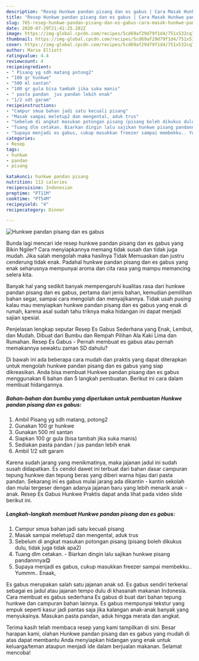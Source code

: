 ```yaml
---
description: "Resep Hunkwe pandan pisang dan es gabus | Cara Masak Hunkwe pandan pisang dan es gabus Yang Enak Dan Mudah"
title: "Resep Hunkwe pandan pisang dan es gabus | Cara Masak Hunkwe pandan pisang dan es gabus Yang Enak Dan Mudah"
slug: 765-resep-hunkwe-pandan-pisang-dan-es-gabus-cara-masak-hunkwe-pandan-pisang-dan-es-gabus-yang-enak-dan-mudah
date: 2020-07-29T21:41:25.282Z
image: https://img-global.cpcdn.com/recipes/5cd69af29d79f1d4/751x532cq70/hunkwe-pandan-pisang-dan-es-gabus-foto-resep-utama.jpg
thumbnail: https://img-global.cpcdn.com/recipes/5cd69af29d79f1d4/751x532cq70/hunkwe-pandan-pisang-dan-es-gabus-foto-resep-utama.jpg
cover: https://img-global.cpcdn.com/recipes/5cd69af29d79f1d4/751x532cq70/hunkwe-pandan-pisang-dan-es-gabus-foto-resep-utama.jpg
author: Marie Elliott
ratingvalue: 4.4
reviewcount: 4
recipeingredient:
- " Pisang yg sdh matang potong2"
- "100 gr hunkwe"
- "500 ml santan"
- "100 gr gula bisa tambah jika suka manis"
- " pasta pandan  jus pandan lebih enak"
- "1/2 sdt garam"
recipeinstructions:
- "Campur smua bahan jadi satu kecuali pisang"
- "Masak sampai meletup2 dan mengental, aduk trus"
- "Sebelum di angkat masukan potongan pisang (pisang boleh dikukus dulu, tidak juga tidak apa2)"
- "Tuang dlm cetakan. Biarkan dingin lalu sajikan hunkwe pisang pandannnya😋"
- "Supaya menjadi es gabus, cukup masukkan freezer sampai membekku.. Yummm.. Enaak,"
categories:
- Resep
tags:
- hunkwe
- pandan
- pisang

katakunci: hunkwe pandan pisang 
nutrition: 113 calories
recipecuisine: Indonesian
preptime: "PT11M"
cooktime: "PT54M"
recipeyield: "4"
recipecategory: Dinner

---
```



![Hunkwe pandan pisang dan es gabus](https://img-global.cpcdn.com/recipes/5cd69af29d79f1d4/751x532cq70/hunkwe-pandan-pisang-dan-es-gabus-foto-resep-utama.jpg)

Bunda lagi mencari ide resep hunkwe pandan pisang dan es gabus yang Bikin Ngiler? Cara menyiapkannya memang tidak susah dan tidak juga mudah. Jika salah mengolah maka hasilnya Tidak Memuaskan dan justru cenderung tidak enak. Padahal hunkwe pandan pisang dan es gabus yang enak seharusnya mempunyai aroma dan cita rasa yang mampu memancing selera kita.

Banyak hal yang sedikit banyak mempengaruhi kualitas rasa dari hunkwe pandan pisang dan es gabus, pertama dari jenis bahan, kemudian pemilihan bahan segar, sampai cara mengolah dan menyajikannya. Tidak usah pusing kalau mau menyiapkan hunkwe pandan pisang dan es gabus yang enak di rumah, karena asal sudah tahu triknya maka hidangan ini dapat menjadi sajian spesial.

Penjelasan lengkap seputar Resep Es Gabus Sederhana yang Enak, Lembut, dan Mudah. Dibuat dari Bumbu dan Rempah Pilihan Ala Kaki Lima dan Rumahan. Resep Es Gabus - Pernah membuat es gabus atau pernah memakannya sewaktu zaman SD dahulu?


Di bawah ini ada beberapa cara mudah dan praktis yang dapat diterapkan untuk mengolah hunkwe pandan pisang dan es gabus yang siap dikreasikan. Anda bisa membuat Hunkwe pandan pisang dan es gabus menggunakan 6 bahan dan 5 langkah pembuatan. Berikut ini cara dalam membuat hidangannya.

<!--inarticleads1-->

##### Bahan-bahan dan bumbu yang diperlukan untuk pembuatan Hunkwe pandan pisang dan es gabus:

1. Ambil  Pisang yg sdh matang, potong2
1. Gunakan 100 gr hunkwe
1. Gunakan 500 ml santan
1. Siapkan 100 gr gula (bisa tambah jika suka manis)
1. Sediakan  pasta pandan / jus pandan lebih enak
1. Ambil 1/2 sdt garam


Karena sudah jarang yang menikmatinya, maka jajanan jadul ini sudah susah didapatkan. Es cendol dawet ini terbuat dari bahan dasar campuran tepung hunkwe dan tepung beras yang diberi warna hijau dari pasta pandan. Sekarang ini es gabus mulai jarang ada dikantin - kantin sekolah dan mulai tergeser dengan adanya jajanan baru yang lebih menarik anak - anak. Resep Es Gabus Hunkwe Praktis dapat anda lihat pada video slide berikut ini. 

<!--inarticleads2-->

##### Langkah-langkah membuat Hunkwe pandan pisang dan es gabus:

1. Campur smua bahan jadi satu kecuali pisang
1. Masak sampai meletup2 dan mengental, aduk trus
1. Sebelum di angkat masukan potongan pisang (pisang boleh dikukus dulu, tidak juga tidak apa2)
1. Tuang dlm cetakan. - Biarkan dingin lalu sajikan hunkwe pisang pandannnya😋
1. Supaya menjadi es gabus, cukup masukkan freezer sampai membekku.. Yummm.. Enaak,


Es gabus merupakan salah satu jajanan anak sd. Es gabus sendiri terkenal sebagai es jadul atau jajanan tempo dulu di khasanah makanan Indonesia. Cara membuat es gabus sederhana Es gabus di buat dari bahan tepung hunkwe dan campuran bahan lainnya. Es gabus mempunyai tekstur yang empuk seperti kasur jadi pantas saja jika kalangan anak-anak banyak yang menyukainya. Masukan pasta pandan, aduk hingga merata dan angkat. 

Terima kasih telah membaca resep yang kami tampilkan di sini. Besar harapan kami, olahan Hunkwe pandan pisang dan es gabus yang mudah di atas dapat membantu Anda menyiapkan hidangan yang enak untuk keluarga/teman ataupun menjadi ide dalam berjualan makanan. Selamat mencoba!

